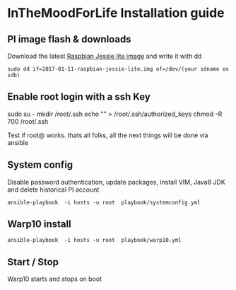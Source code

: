 # InTheMoodForLife Installation guide



## PI image flash & downloads

Download the latest [Raspbian Jessie lite image](https://downloads.raspberrypi.org/raspbian_lite_latest) and write it with dd

    sudo dd if=2017-01-11-raspbian-jessie-lite.img of=/dev/(your sdname ex sdb)

## Enable root login with a ssh Key


   sudo su -
   mkdir /root/.ssh
   echo "<your ssh public key>" > /root/.ssh/authorized_keys
   chmod -R 700 /root/.ssh


Test if root@<rpi-ip> works.
thats all folks, all the next things will be done via ansible

## System config

Disable password authentication, update packages, install VIM, Java8 JDK and delete historical PI account

 
    ansible-playbook  -i hosts -u root  playbook/systemconfig.yml 

## Warp10 install

    ansible-playbook  -i hosts -u root  playbook/warp10.yml 

## Start / Stop

Warp10 starts and stops on boot
